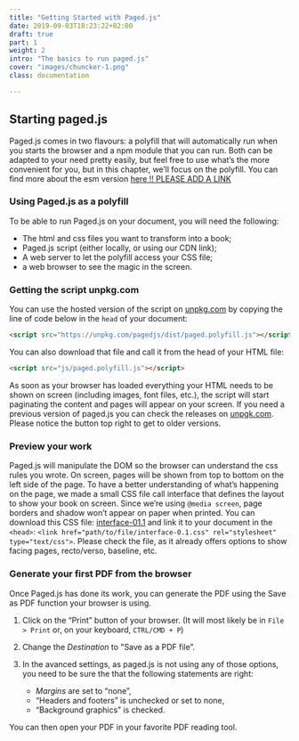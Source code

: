 ```yaml
---
title: "Getting Started with Paged.js"
date: 2019-09-03T18:23:22+02:00
draft: true
part: 1 
weight: 2
intro: "The basics to run paged.js" 
cover: "images/chuncker-1.png"
class: documentation

---
```


## Starting paged.js

Paged.js comes in two flavours: a polyfill that will automatically run when you starts the browser and a npm module that you can run. Both can be adapted to your need pretty easily, but feel free to use what’s the more convenient for you, but in this chapter, we’ll focus on the polyfill. You can find more about the esm version [here !! PLEASE ADD A LINK]()


### Using Paged.js as a polyfill

To be able to run Paged.js on your document, you will need the following:


- The html and css files you want to transform into a book;
- Paged.js script (either locally, or using our CDN link);
- A web server to let the polyfill access your CSS file;
- a web browser to see the magic in the screen.

### Getting the script unpkg.com

You can use the hosted version of the script on [unpkg.com](https://unpkg.com/pagedjs) by copying the line of code below in the `head` of your document:

```html
<script src="https://unpkg.com/pagedjs/dist/paged.polyfill.js"></script>
```


You can also download that file and call it from the head of your HTML file: 

```html
<script src="js/paged.polyfill.js"></script>
```


As soon as your browser has loaded everything your HTML needs to be shown on screen (including images, font files, etc.), the script will start paginating the content and pages will appear on your screen. If you need a previous version of paged.js you can check the releases on [unpgk.com](https://unpkg.com/browse/pagedjs/). Please notice the button top right to get to older versions.

### Preview your work

Paged.js will manipulate the DOM so the browser can understand the css rules you wrote. On screen, pages will be shown from top to bottom on the left side of the page. To have a better understanding of what’s happening on the page, we made a small CSS file call interface that defines the layout to show your book on screen. Since we’re using `@media screen`, page borders and shadow won’t appear on paper when printed. You can download this CSS file: [interface-01.1](https://gitlab.pagedmedia.org/tools/pagedjs-documentation/blob/master/ressources/interface-0.1.css) and link it to your document in the `<head>`: `<link href="path/to/file/interface-0.1.css" rel="stylesheet" type="text/css">`. Please check the file, as it already offers options to show facing pages, recto/verso, baseline, etc. 


### Generate your first PDF from the browser

Once Paged.js has done its work, you can generate the PDF using the Save as PDF function your browser is using. 
1. Click on the “Print” button of your browser. (It will most likely be in `File > Print` or, on your keyboard, `CTRL/CMD + P`)

2. Change the _Destination_ to "Save as a PDF file”.

3. In the avanced settings, as paged.js is not using any of those options, you need to be sure the that the following statements are right:
   - _Margins_ are set to “none”,
   - “Headers and footers” is unchecked or set to none,
   - “Background graphics” is checked.

You can then open your PDF in your favorite PDF reading tool.